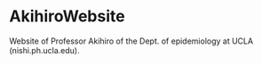 # AkihiroWebsite
Website of Professor Akihiro of the Dept. of epidemiology at UCLA (nishi.ph.ucla.edu).
